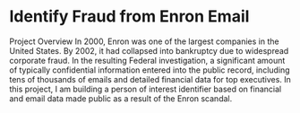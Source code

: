 # Identify Fraud from Enron Email

Project Overview
In 2000, Enron was one of the largest companies in the United States. By 2002, it had collapsed into bankruptcy due to widespread corporate fraud. In the resulting Federal investigation, a significant amount of typically confidential information entered into the public record, including tens of thousands of emails and detailed financial data for top executives. In this project, I am building a person of interest identifier based on financial and email data made public as a result of the Enron scandal. 

